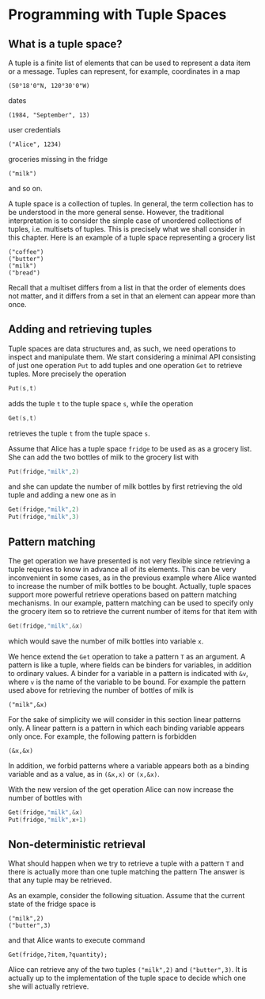 # Programming with Tuple Spaces

## What is a tuple space?
A tuple is a finite list of elements that can be used to represent a data item or a message. Tuples can represent, for example,  coordinates in a map

```(50°18'0"N, 120°30'0"W)```

dates

```(1984, "September", 13)```

user credentials

```("Alice", 1234)```

groceries missing in the fridge

```("milk")```

and so on.

A tuple space is a collection of tuples. In general, the term collection has to be understood in the more general sense. However, the traditional interpretation is to consider the simple case of unordered collections of tuples, i.e. multisets of tuples. This is precisely what we shall consider in this chapter. Here is an example of a tuple space representing a grocery list

```
("coffee")
("butter")
("milk")
("bread")
```

Recall that a multiset differs from a list in that the order of elements does not matter, and it differs from a set in that an element can appear more than once.
 
## Adding and retrieving tuples
Tuple spaces are data structures and, as such, we need operations to inspect and manipulate them. We start considering a minimal API consisting of just one operation ```Put``` to add tuples and one operation ```Get``` to retrieve tuples. More precisely the operation 

```go
Put(s,t)
```

adds the tuple ```t``` to the tuple space ```s```, while the operation

```go
Get(s,t)
```

retrieves the tuple ```t``` from the tuple space ```s```.

Assume that Alice has a tuple space ```fridge``` to be used as as a grocery list. She can add the two bottles of milk to the grocery list with

```go
Put(fridge,"milk",2)
```

and she can update the number of milk bottles by first retrieving the old tuple and adding a new one as in

```go
Get(fridge,"milk",2)
Put(fridge,"milk",3)
```

## Pattern matching
The get operation we have presented is not very flexible since retrieving a tuple requires to know in advance all of its elements. This can be very inconvenient in some cases, as in the previous example where Alice wanted to increase the number of milk bottles to be bought. Actually, tuple spaces support more powerful retrieve operations based on pattern matching mechanisms. In our example, pattern matching can be used to specify only the grocery item so to retrieve the current number of items for that item with

```go
Get(fridge,"milk",&x)
```

which would save the number of milk bottles into variable ```x```.

We hence extend the ```Get``` operation to take a pattern ```T``` as an argument. A pattern is like a tuple, where fields can be binders for variables, in addition to ordinary values. A binder for a variable in a pattern is indicated with ```&v```, where ```v``` is the name of the variable to be bound. For example the pattern used above for retrieving the number of bottles of milk is

```
("milk",&x)
```

For the sake of simplicity we will consider in this section linear patterns only. A linear pattern is a pattern in which each binding variable appears only once. For example, the following pattern is forbidden

```
(&x,&x)
```

In addition, we forbid patterns where a variable appears both as a binding
variable and as a value, as in ```(&x,x)``` or ```(x,&x)```.

With the new version of the get operation Alice can now increase the number of bottles with

```go
Get(fridge,"milk",&x)
Put(fridge,"milk",x+1)
```
 
## Non-deterministic retrieval
What should happen when we try to retrieve a tuple with a pattern ```T``` and there is actually more than one tuple matching the pattern The answer is that any tuple may be retrieved.

As an example, consider the following situation. Assume that the current state of the fridge space is

```
("milk",2)
("butter",3)
```

and that Alice wants to execute command

```
Get(fridge,?item,?quantity);
```

Alice can retrieve any of the two tuples ```("milk",2)``` and ```("butter",3)```. It is actually up to the implementation of the tuple space to decide which one she will actually retrieve.
